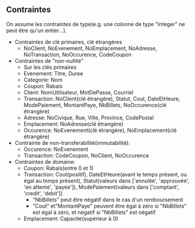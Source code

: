 Contraintes
--------------
On assume les contraintes de type(e.g. une colonne de type "Integer" ne peut être qu'un entier...).

* Contraintes de clé primaires, clé étrangères
  * NoClient, NoEvenement, NoEmplacement, NoAdresse, NoTransaction, NoOccurence, CodeCoupon
* Contraintes de "non-nullité"
  * Sur les clés primaires
  * Evenement: Titre, Duree
  * Categorie: Nom
  * Coupon: Rabais
  * Client: NomUtilisateur, MotDePasse, Courriel
  * Transaction: NoClient(clé étrangère), Statut, Cout, DateEtHeure, ModePaiement, MontantPaye, NbBillets, NoOccurence(clé étrangère)
  * Adresse: NoCivique, Rue, Ville, Province, CodePostal
  * Emplacement: NoAdresse(clé étrangère)
  * Occurence: NoEvenement(clé étrangère), NoEmplacement(clé étrangère)
* Contrainte de non-transferabilité(immutabilité):
  * Occurence: NoEvenement
  * Transaction: CodeCoupon, NoClient, NoOccurence
* Contraintes de domaine:
  * Coupon: Rabais(entre 0 et 1)
  * Transaction: Cout(positif), DateEtHeure(avant le temps présent, ou égal au temps présent),
    Statut(valeurs dans ['annulée', 'approuvée', 'en attente', 'payée']), ModePaiement(valeurs dans ['comptant', 'credit', 'debit'])
    * "NbBillets" peut être négatif dans le cas d'un remboursement
    * "Cout" et"MontantPaye" peuvent être égal à zéro si "NbBillets" est égal à zéro, et négatif si "NbBillets" est négatif
  * Emplacement: Capacite(supérieur à 0)

  
          
  
  
